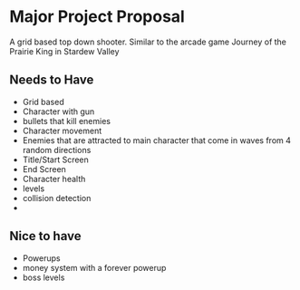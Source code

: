 # Major Project Proposal
A grid based top down shooter. Similar to the arcade game Journey of the Prairie King in Stardew Valley


## Needs to Have
- Grid based 
- Character with gun
- bullets that kill enemies
- Character movement
- Enemies that are attracted to main character that come in waves from 4 random directions
- Title/Start Screen
- End Screen
- Character health 
- levels 
- collision detection
- 




## Nice to have
- Powerups
- money system with a forever powerup
- boss levels

